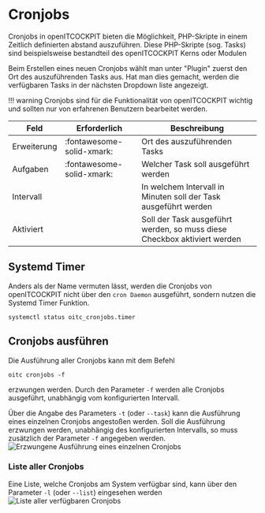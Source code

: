 # Cronjobs

Cronjobs in openITCOCKPIT bieten die Möglichkeit, PHP-Skripte in einem Zeitlich definierten abstand auszuführen. Diese
PHP-Skripte (sog. Tasks) sind beispielsweise bestandteil des openITCOCKPIT Kerns oder Modulen

Beim Erstellen eines neuen Cronjobs wählt man unter "Plugin" zuerst den Ort des auszuführenden Tasks aus. Hat man dies
gemacht, werden die verfügbaren Tasks in der nächsten Dropdown liste angezeigt.

!!! warning
    Cronjobs sind für die Funktionalität von openITCOCKPIT wichtig und sollten nur von erfahrenen Benutzern bearbeitet werden.

| Feld | Erforderlich | Beschreibung |
|---|---|---|
| Erweiterung | :fontawesome-solid-xmark: | Ort des auszuführenden Tasks |
| Aufgaben | :fontawesome-solid-xmark: | Welcher Task soll ausgeführt werden |
| Intervall |  | In welchem Intervall in Minuten soll der Task ausgeführt werden |
| Aktiviert |  | Soll der Task ausgeführt werden, so muss diese Checkbox aktiviert werden |

## Systemd Timer
Anders als der Name vermuten lässt, werden die Cronjobs von openITCOCKPIT nicht über den `cron Daemon` ausgeführt, sondern
nutzen die Systemd Timer Funktion.
```
systemctl status oitc_cronjobs.timer
```

## Cronjobs ausführen

Die Ausführung aller Cronjobs kann mit dem Befehl

```
oitc cronjobs -f
```

erzwungen werden. Durch den Parameter `-f` werden alle Cronjobs ausgeführt, unabhängig vom konfigurierten Intervall.

Über die Angabe des Parameters `-t` (oder `--task`) kann die Ausführung eines einzelnen Cronjobs angestoßen werden.
Soll die Ausführung erzwungen werden, unabhängig des konfigurierten Intervalls, so muss zusätzlich der Parameter `-f` angegeben werden.
![Erzwungene Ausführung eines einzelnen Cronjobs](/images/configuration/force_execution_of_one_cronjob.png)

### Liste aller Cronjobs
Eine Liste, welche Cronjobs am System verfügbar sind, kann über den Parameter `-l` (oder `--list`) eingesehen werden
![Liste aller verfügbaren Cronjobs](/images/configuration/list_of_cronjobs.png)
